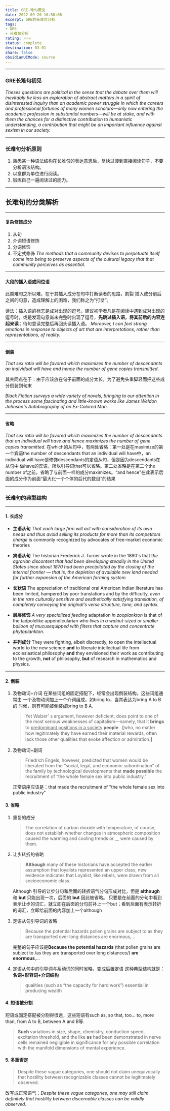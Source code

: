 ```yaml
---
title: GRE-难句概论
date: 2022-09-20 16:58:08
excerpt: GRE的长难句分析
tags: 
- GRE
- 长难句分析
rating: ⭐⭐⭐
status: complete 
destination: 03-01
share: false
obsidianUIMode: source
---
```

---
### GRE长难句初见
*Theses questions are political in the sense that the debate over them will inevitably be less an exploration of abstract matters in a spirit of disinterested inquiry than an academic power struggle in which the careers and professional fortunes of many women scholars—only now entering the academic profession in substantial numbers—will be at stake, and with them the chances for a distinctive contribution to humanistic understanding, a contribution that might be an important influence against sexism in our society.*

---
### 长难句分析原则
1. 熟悉某一种语法结构在长难句的表达意思后，尽快过渡到直接阅读句子，不要分析语法结构。
2. 以意群为单位进行阅读。
3. 锻炼自己一遍阅读过的能力。
---
## 长难句的分类解析
---
#### 复杂修饰成分
1. 从句
2. 介词短语修饰
3. 分词修饰
4. 不定式修饰
*The methods that a community devises to perpetuate itself come into being to preserve aspects of the cultural legacy that that community perceives as essential.*
---
#### 大段的插入语或同位语
此类难句之所以难，在于其插入成分在句中打断读者的思路，割裂 插入成分前后之间的句意，造成理解上的困难，我们称之为“打岔”。

 读法：插入语的标志是成对出现的逗号。建议初学者凡是在阅读中遇到成对出现的逗号时，或是发现句意尚未完整时出现了逗号，**先跳过插入语，将其前后的内容连起来读**；待句意读完整后再回头读插入语。
*Moreover, I can feel strong emotions in response to objects of art that are
interpretations, rather than representations, of reality.*

---
#### 倒装
*That sex ratio will be favored which maximizes the number of descendants an individual will have and hence the number of gene copies transmitted.*

其共同点在于：由于应该放在句子前面的成分太长，为了避免头重脚轻而把这些成分倒装到句末

*Black Fiction surveys a wide variety of novels, bringing to our attention in the process some fascinating and little-known works like James Weldon Johnson's Autobiography of an Ex-Colored Man.*

---
#### 省略
*That sex ratio will be favored which maximizes the number of descendants that an individual will have and hence maximizes the number of gene copies transmitted.*
在which的从句中，有两处省略：第一处是在maximize的第一个宾语the number of descendants that an individual will have中，an individual will have是修饰descendants的定语从句，但是因为descendants在从句中 做have的宾语，所以引导词that可以省略。第二处省略是在第二个the number of之前，省略了与前面一样的成分maximizes。“and hence”在此表示后面的成分作为前面“最大化一个个体的后代的数目”的结果

---
### 长难句的典型结构
---
#### 1. 长成分

- **主语从句**
*That each large firm will act with consideration of its own needs and thus avoid selling its products for more than its competitors charge* is commonly recognized by advocates of free-market economic theories

- **宾语从句**
The historian Frederick J. Turner wrote  in the 1890's  that t*he agrarian discontent that had been developing steadily in the United States since about 1870 had been precipitated  by the closing of the internal frontier — that is, the depletion of available new land needed for further expansion of the American farming system*

- **长状语**
The appreciation  of traditional oral American Indian literature  has been limited, hampered by poor translations and by the difficulty, *even in the rare culturally sensitive and aesthetically satisfying translation, of completely conveying the original's verse structure, tone, and syntax.*

- **层层修饰**
*A very specialized feeding* adaptation *in zooplankton* is that of the tadpolelike appendicularian *who lives in a walnut-sized or smaller balloon of mucusequipped with filters that capture and concentrate phytoplankton.*

- **并列成分**
They were fighting, albeit discrectly, to open the intellectual world to the new science **and** to liberate intellectual life from ecclesiastical philosophy **and** they envisioned their work as contributing to the growth, **not** of philosophy, **but** of research in mathematics and physics.

---
#### 2. 倒装
1. 及物动词+介词
	在某些词组的固定搭配下，经常会出现倒装结构。这些词组通常由 一个及物动词加上一个介词组成，如bring to，当其表达为bring A to B的 时候，则有可能被倒装成bring to B A.
	
	> Yet Walzer' s argument, however deficient, does point to one of the most serious weaknesses of capitalism—namely, that it **brings** to <u>predominant positions in a society</u> **people** 【who, no matter how legitimately they have earned their material rewards, often lack those other qualities that evoke affection or admiration.】

2. 及物动词+副词
	>Friedrich Engels, however, predicted that women would be liberated  from the “social, legal, and economic subordination” of the family by technological developments that **made possible** the recruitment of “the whole female sex into public industry.”
	
	正常语序应该是：that made the recruitment of "the whole female sex into public  industry"

#### 3. 省略
1. 重复的成分
	>The correlation of carbon dioxide with temperature, of course, does not establish whether changes in atmospheric composition caused the warming and cooling trends or __ were caused by them.

2. 让步转折的省略
	>**Although** many of these historians have accepted the earlier assumption that loyalists represented an upper class, new evidence indicates that Loyalist, like rebels, were drawn from all socioeconomic class.
	
	Although 引导的让步分句和后面的转折语气分句形成对比，但是 **although** 和 **but** 只能出现一次，后面的 **but** 因此被省略。
	只要是在前面的分句中看到表示让步的词汇，就立即在后面的分句前补上一个but；看到后面有表示转折的词汇，立即给前面的内容加上一个although
	
3. 定语从句引导词的省略
	>Because the potential hazards pollen grains are subject to as they are transported over long distances are enormous,...
	
	完整的句子应该是**Because the potential hazards** (that pollen grains are subject to /as they are transported over long distances/) **are enormous**,...

4. 定语从句中的引导词与系动词的同时省略，变成后置定语
	这种典型结构就是：**名词+形容词+介词结构**
	>qualities (such as “the capacity for hard work”) essential in producing wealth

#### 4. 短语被分割
短语或固定搭配被分割得很远，这些短语有such as, so that, too... to, more than, from A to B, between A and B等.
>**Such** variations in size, shape, chemistry, conduction speed, excitation threshold, and the like **as** had been demonstrated in nerve cells remained negligible in significance for any possible correlation with the manifold dimensions of mental experience.

#### 5. 多重否定
>Despite these vague categories, one should not claim unequivocally that hostility between recognizable classes cannot be legitimately observed.

改写成正常语气：*Despite these vague categories, one may still claim definitely that hostility between discernable classes can be validly observed.*


